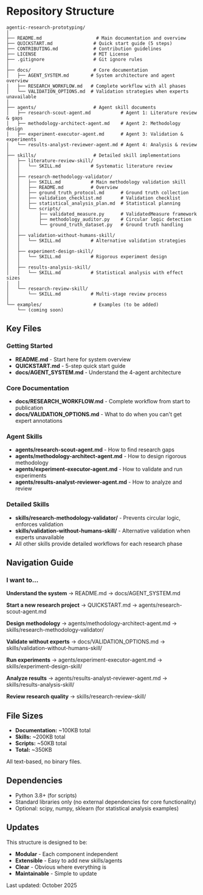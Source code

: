 # Repository Structure

```
agentic-research-prototyping/
│
├── README.md                    # Main documentation and overview
├── QUICKSTART.md               # Quick start guide (5 steps)
├── CONTRIBUTING.md             # Contribution guidelines
├── LICENSE                     # MIT License
├── .gitignore                  # Git ignore rules
│
├── docs/                       # Core documentation
│   ├── AGENT_SYSTEM.md        # System architecture and agent overview
│   ├── RESEARCH_WORKFLOW.md   # Complete workflow with all phases
│   └── VALIDATION_OPTIONS.md  # Validation strategies when experts unavailable
│
├── agents/                     # Agent skill documents
│   ├── research-scout-agent.md           # Agent 1: Literature review & gaps
│   ├── methodology-architect-agent.md    # Agent 2: Methodology design
│   ├── experiment-executor-agent.md      # Agent 3: Validation & experiments
│   └── results-analyst-reviewer-agent.md # Agent 4: Analysis & review
│
├── skills/                     # Detailed skill implementations
│   ├── literature-review-skill/
│   │   └── SKILL.md           # Systematic literature review
│   │
│   ├── research-methodology-validator/
│   │   ├── SKILL.md           # Main methodology validation skill
│   │   ├── README.md          # Overview
│   │   ├── ground_truth_protocol.md      # Ground truth collection
│   │   ├── validation_checklist.md       # Validation checklist
│   │   ├── statistical_analysis_plan.md  # Statistical planning
│   │   └── scripts/
│   │       ├── validated_measure.py      # ValidatedMeasure framework
│   │       ├── methodology_auditor.py    # Circular logic detection
│   │       └── ground_truth_dataset.py   # Ground truth handling
│   │
│   ├── validation-without-humans-skill/
│   │   └── SKILL.md           # Alternative validation strategies
│   │
│   ├── experiment-design-skill/
│   │   └── SKILL.md           # Rigorous experiment design
│   │
│   ├── results-analysis-skill/
│   │   └── SKILL.md           # Statistical analysis with effect sizes
│   │
│   └── research-review-skill/
│       └── SKILL.md           # Multi-stage review process
│
└── examples/                   # Examples (to be added)
    └── (coming soon)
```

## Key Files

### Getting Started
- **README.md** - Start here for system overview
- **QUICKSTART.md** - 5-step quick start guide
- **docs/AGENT_SYSTEM.md** - Understand the 4-agent architecture

### Core Documentation
- **docs/RESEARCH_WORKFLOW.md** - Complete workflow from start to publication
- **docs/VALIDATION_OPTIONS.md** - What to do when you can't get expert annotations

### Agent Skills
- **agents/research-scout-agent.md** - How to find research gaps
- **agents/methodology-architect-agent.md** - How to design rigorous methodology
- **agents/experiment-executor-agent.md** - How to validate and run experiments
- **agents/results-analyst-reviewer-agent.md** - How to analyze and review

### Detailed Skills
- **skills/research-methodology-validator/** - Prevents circular logic, enforces validation
- **skills/validation-without-humans-skill/** - Alternative validation when experts unavailable
- All other skills provide detailed workflows for each research phase

## Navigation Guide

### I want to...

**Understand the system**
→ README.md → docs/AGENT_SYSTEM.md

**Start a new research project**
→ QUICKSTART.md → agents/research-scout-agent.md

**Design methodology**
→ agents/methodology-architect-agent.md → skills/research-methodology-validator/

**Validate without experts**
→ docs/VALIDATION_OPTIONS.md → skills/validation-without-humans-skill/

**Run experiments**
→ agents/experiment-executor-agent.md → skills/experiment-design-skill/

**Analyze results**
→ agents/results-analyst-reviewer-agent.md → skills/results-analysis-skill/

**Review research quality**
→ skills/research-review-skill/

## File Sizes

- **Documentation:** ~100KB total
- **Skills:** ~200KB total
- **Scripts:** ~50KB total
- **Total:** ~350KB

All text-based, no binary files.

## Dependencies

- Python 3.8+ (for scripts)
- Standard libraries only (no external dependencies for core functionality)
- Optional: scipy, numpy, sklearn (for statistical analysis examples)

## Updates

This structure is designed to be:
- **Modular** - Each component independent
- **Extensible** - Easy to add new skills/agents
- **Clear** - Obvious where everything is
- **Maintainable** - Simple to update

Last updated: October 2025
